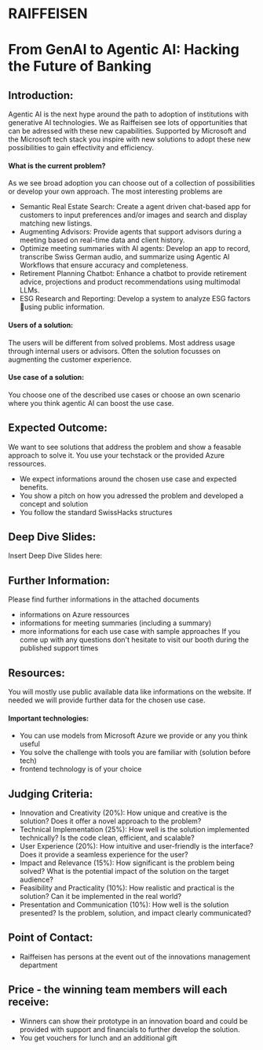 # RAIFFEISEN
# From GenAI to Agentic AI: Hacking the Future of Banking

## Introduction:
Agentic AI is the next hype around the path to adoption of institutions with generative AI technologies. We as Raiffeisen see lots of opportunities that can be adressed with these new capabilities. Supported by Microsoft and the Microsoft tech stack you inspire with new solutions to adopt these new possibilities to gain effectivity and efficiency.

#### What is the current problem?
As we see broad adoption you can choose out of a collection of possibilities or develop your own approach. The most interesting problems are
* Semantic Real Estate Search: Create a agent driven chat-based app for customers to input preferences and/or images and search and display matching new listings.
* Augmenting Advisors: Provide agents that support advisors during a meeting based on real-time data and client history.
* Optimize meeting summaries  with AI agents: Develop an app to record, transcribe Swiss German audio, and summarize using Agentic AI Workflows that ensure accuracy and completeness.
* Retirement Planning Chatbot: Enhance a chatbot to provide retirement advice, projections and product recommendations using multimodal LLMs.
* ESG Research and Reporting: Develop a system to analyze ESG factors using public information.

#### Users of a solution: 
The users will be different from solved problems. Most address usage through internal users or advisors. Often the solution focusses on augmenting the customer experience.

#### Use case of a solution: 
You choose one of the described use cases or choose an own scenario where you think agentic AI can boost the use case.

## Expected Outcome:
We want to see solutions that address the problem and show a feasable approach to solve it. You use your techstack or the provided Azure ressources. 
* We expect informations around the chosen use case and expected benefits.
* You show a pitch on how you adressed the problem and developed a concept and solution
* You follow the standard SwissHacks structures

## Deep Dive Slides:
Insert Deep Dive Slides here:

## Further Information:
Please find further informations in the attached documents
- informations on Azure ressources
- informations for meeting summaries (including a summary)
- more informations for each use case with sample approaches
If you come up with any questions don't hesitate to visit our booth during the published support times

## Resources:
You will mostly use public available data like informations on the website. If needed we will provide further data for the chosen use case.

#### Important technologies: 
* You can use models from Microsoft Azure we provide or any you think useful 
* You solve the challenge with tools you are familiar with (solution before tech)
* frontend technology is of your choice 

## Judging Criteria:
* Innovation and Creativity (20%): How unique and creative is the solution? Does it offer a novel approach to the problem?
* Technical Implementation (25%): How well is the solution implemented technically? Is the code clean, efficient, and scalable?
* User Experience (20%): How intuitive and user-friendly is the interface? Does it provide a seamless experience for the user?
* Impact and Relevance (15%): How significant is the problem being solved? What is the potential impact of the solution on the target audience?
* Feasibility and Practicality (10%): How realistic and practical is the solution? Can it be implemented in the real world?
* Presentation and Communication (10%): How well is the solution presented? Is the problem, solution, and impact clearly communicated?


## Point of Contact:
* Raiffeisen has persons at the event out of the innovations management department

## Price - the winning team members will each receive:
* Winners can show their prototype in an innovation board and could be provided with support and financials to further develop the solution.
* You get vouchers for lunch and an additional gift

